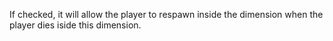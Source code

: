 If checked, it will allow the player to respawn inside the dimension when the player dies iside this dimension.